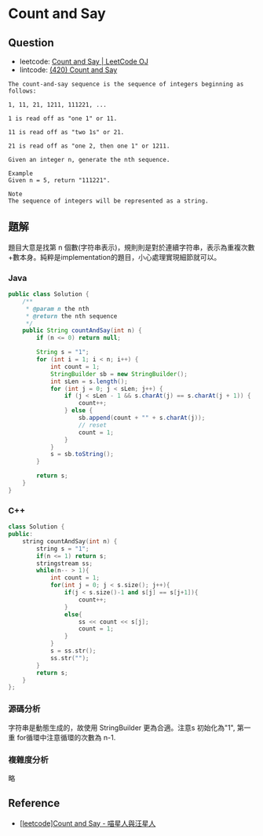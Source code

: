 # Count and Say

## Question

- leetcode: [Count and Say | LeetCode OJ](https://leetcode.com/problems/count-and-say/)
- lintcode: [(420) Count and Say](http://www.lintcode.com/en/problem/count-and-say/)

```
The count-and-say sequence is the sequence of integers beginning as follows:

1, 11, 21, 1211, 111221, ...

1 is read off as "one 1" or 11.

11 is read off as "two 1s" or 21.

21 is read off as "one 2, then one 1" or 1211.

Given an integer n, generate the nth sequence.

Example
Given n = 5, return "111221".

Note
The sequence of integers will be represented as a string.
```

## 題解

題目大意是找第 n 個數(字符串表示)，規則則是對於連續字符串，表示為重複次數+數本身。純粹是implementation的題目，小心處理實現細節就可以。

### Java

```java
public class Solution {
    /**
     * @param n the nth
     * @return the nth sequence
     */
    public String countAndSay(int n) {
        if (n <= 0) return null;

        String s = "1";
        for (int i = 1; i < n; i++) {
            int count = 1;
            StringBuilder sb = new StringBuilder();
            int sLen = s.length();
            for (int j = 0; j < sLen; j++) {
                if (j < sLen - 1 && s.charAt(j) == s.charAt(j + 1)) {
                    count++;
                } else {
                    sb.append(count + "" + s.charAt(j));
                    // reset
                    count = 1;
                }
            }
            s = sb.toString();
        }

        return s;
    }
}
```

### C++
```c++
class Solution {
public:
    string countAndSay(int n) {
        string s = "1";
        if(n <= 1) return s;
        stringstream ss;
        while(n-- > 1){
            int count = 1;
            for(int j = 0; j < s.size(); j++){
                if(j < s.size()-1 and s[j] == s[j+1]){
                    count++;
                }
                else{
                    ss << count << s[j];
                    count = 1;
                }
            }
            s = ss.str();
            ss.str("");
        }
        return s;
    }
};
```

### 源碼分析

字符串是動態生成的，故使用 StringBuilder 更為合適。注意s 初始化為"1", 第一重 for循環中注意循環的次數為 n-1.

### 複雜度分析

略

## Reference

- [[leetcode]Count and Say - 喵星人與汪星人](http://huntfor.iteye.com/blog/2059877)
